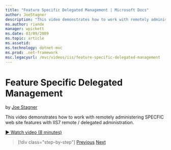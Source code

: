 ```yaml
---
title: "Feature Specific Delegated Management | Microsoft Docs"
author: JoeStagner
description: "This video demonstrates how to work with remotely administering SPECFIC web site features with IIS7 remote / delegated administration."
ms.author: riande
manager: wpickett
ms.date: 03/09/2009
ms.topic: article
ms.assetid: 
ms.technology: dotnet-mvc
ms.prod: .net-framework
msc.legacyurl: /mvc/videos/iis/feature-specific-delegated-management
---
```

Feature Specific Delegated Management
====================
by [Joe Stagner](https://github.com/JoeStagner)

This video demonstrates how to work with remotely administering SPECFIC web site features with IIS7 remote / delegated administration.

[&#9654; Watch video (8 minutes)](https://channel9.msdn.com/Blogs/ASP-NET-Site-Videos/feature-specific-delegated-management)

>[!div class="step-by-step"] [Previous](working-with-iis7-deligated-admin.md) [Next](troubleshooting-production-aspnet-apps.md)